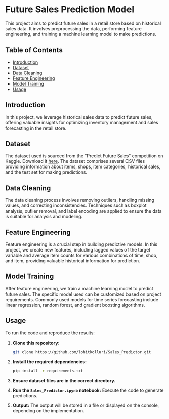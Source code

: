 # Future Sales Prediction Model

This project aims to predict future sales in a retail store based on historical sales data. It involves preprocessing the data, performing feature engineering, and training a machine learning model to make predictions.

## Table of Contents
- [Introduction](#introduction)
- [Dataset](#dataset)
- [Data Cleaning](#data-cleaning)
- [Feature Engineering](#feature-engineering)
- [Model Training](#model-training)
- [Usage](#usage)

## Introduction
In this project, we leverage historical sales data to predict future sales, offering valuable insights for optimizing inventory management and sales forecasting in the retail store.

## Dataset
The dataset used is sourced from the "Predict Future Sales" competition on Kaggle. Download it [here](https://www.kaggle.com/c/competitive-data-science-predict-future-sales/data). The dataset comprises several CSV files providing information about items, shops, item categories, historical sales, and the test set for making predictions.

## Data Cleaning

The data cleaning process involves removing outliers, handling missing values, and correcting inconsistencies. Techniques such as boxplot analysis, outlier removal, and label encoding are applied to ensure the data is suitable for analysis and modeling.

## Feature Engineering

Feature engineering is a crucial step in building predictive models. In this project, we create new features, including lagged values of the target variable and average item counts for various combinations of time, shop, and item, providing valuable historical information for prediction.

## Model Training

After feature engineering, we train a machine learning model to predict future sales. The specific model used can be customized based on project requirements. Commonly used models for time series forecasting include linear regression, random forest, and gradient boosting algorithms.

## Usage
To run the code and reproduce the results:

1. **Clone this repository:**
   ```bash
   git clone https://github.com/lohitkolluri/Sales_Predictor.git
   ```

2. **Install the required dependencies:**
   ```bash
   pip install -r requirements.txt
   ```

3. **Ensure dataset files are in the correct directory.**
   
4. **Run the `Sales_Predictor.ipynb` notebook:**
   Execute the code to generate predictions.

5. **Output:**
   The output will be stored in a file or displayed on the console, depending on the implementation.
